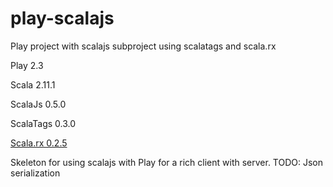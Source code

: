 play-scalajs
============

Play project with scalajs subproject using scalatags and scala.rx

Play 2.3

Scala 2.11.1

ScalaJs 0.5.0

ScalaTags 0.3.0

[Scala.rx 0.2.5](https://github.com/lihaoyi/scala.rx)



Skeleton for using scalajs with Play for a rich client with server.
TODO: Json serialization
